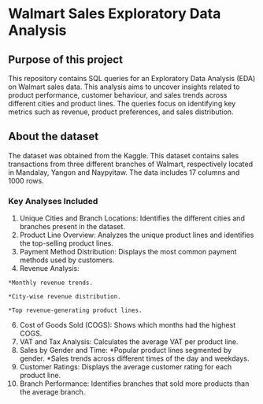 # Walmart Sales Exploratory Data Analysis

## Purpose of this project
This repository contains SQL queries for an Exploratory Data Analysis (EDA) on Walmart sales data. This analysis aims to uncover insights related to product performance, customer behaviour, and sales trends across different cities and product lines. The queries focus on identifying key metrics such as revenue, product preferences, and sales distribution.

## About the dataset
The dataset was obtained from the Kaggle. This dataset contains sales transactions from three different branches of Walmart, respectively located in Mandalay, Yangon and Naypyitaw. The data includes 17 columns and 1000 rows.

### Key Analyses Included
  1. Unique Cities and Branch Locations: Identifies the different cities and branches present in the dataset.
  2. Product Line Overview: Analyzes the unique product lines and identifies the top-selling product lines.
  3. Payment Method Distribution: Displays the most common payment methods used by customers.
  4. Revenue Analysis:
     
    *Monthly revenue trends.
     
    *City-wise revenue distribution.
    
    *Top revenue-generating product lines.
    
  6. Cost of Goods Sold (COGS): Shows which months had the highest COGS.
  7. VAT and Tax Analysis: Calculates the average VAT per product line.
  8. Sales by Gender and Time:
    *Popular product lines segmented by gender.
    *Sales trends across different times of the day and weekdays.
  9. Customer Ratings: Displays the average customer rating for each product line.
  10. Branch Performance: Identifies branches that sold more products than the average branch.

